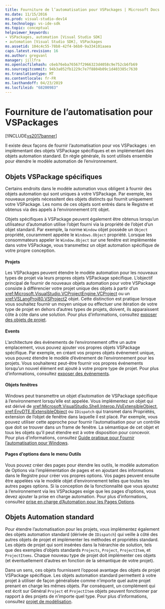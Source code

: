 ```yaml
---
title: Fourniture de l’automatisation pour VSPackages | Microsoft Docs
ms.date: 11/15/2016
ms.prod: visual-studio-dev14
ms.technology: vs-ide-sdk
ms.topic: conceptual
helpviewer_keywords:
- VSPackages, automation [Visual Studio SDK]
- automation [Visual Studio SDK], VSPackages
ms.assetid: 104c4c55-78b8-42f4-b6b0-9a334101aaea
caps.latest.revision: 16
ms.author: gregvanl
manager: jillfra
ms.openlocfilehash: c6eb76eba76567f2966323d4058c9e752cb6fb69
ms.sourcegitcommit: 94b3a052fb1229c7e7f8804b09c1d403385c7630
ms.translationtype: MT
ms.contentlocale: fr-FR
ms.lasthandoff: 04/23/2019
ms.locfileid: "68200983"
---
```

# <a name="providing-automation-for-vspackages"></a>Fourniture de l’automatisation pour VSPackages
[!INCLUDE[vs2017banner](../../includes/vs2017banner.md)]

Il existe deux façons de fournir l’automatisation pour vos VSPackages : en implémentant des objets VSPackage spécifiques et en implémentant des objets automation standard. En règle générale, ils sont utilisés ensemble pour étendre le modèle automation de l’environnement.  
  
## <a name="vspackage-specific-objects"></a>Objets VSPackage spécifiques  
 Certains endroits dans le modèle automation vous obligent à fournir des objets automation qui sont uniques à votre VSPackage. Par exemple, les nouveaux projets nécessitent des objets distincts qui fournit uniquement votre VSPackage. Les noms de ces objets sont entrés dans le Registre et obtenus via des appels à l’environnement `DTE` objet.  
  
 Objets spécifiques à VSPackage peuvent également être obtenus lorsqu’un utilisateur d’automation utilise l’objet fourni via la propriété de l’objet d’un objet standard. Par exemple, la norme `Window` objet possède un `Object` propriété, couramment appelée le `Windows.Object` propriété. Lorsque les consommateurs appeler le `Window.Object` sur une fenêtre est implémentée dans votre VSPackage, vous transmettez un objet automation spécifique de votre propre conception.  
  
#### <a name="projects"></a>Projets  
 Les VSPackages peuvent étendre le modèle automation pour les nouveaux types de projet via leurs propres objets VSPackage spécifique. L’objectif principal de fournir de nouveaux objets automation pour votre VSPackage consiste à différencier votre projet unique des objets à partir d’un <xref:Microsoft.VisualStudio.VCProjectEngine.VCProject> ou un <xref:VSLangProj80.VSProject2> objet. Cette distinction est pratique lorsque vous souhaitez fournir un moyen unique ou effectuer une itération de votre type de projet en dehors d’autres types de projets, doivent, ils apparaissent côte à côte dans une solution. Pour plus d’informations, consultez [exposer des objets de projet](../../extensibility/internals/exposing-project-objects.md).  
  
#### <a name="events"></a>Events  
 L’architecture des événements de l’environnement offre un autre emplacement, vous pouvez ajouter vos propres objets VSPackage spécifique. Par exemple, en créant vos propres objets événement unique, vous pouvez étendre le modèle d’événement de l’environnement pour les projets. Vous souhaiterez peut-être fournir vos propres événements lorsqu’un nouvel élément est ajouté à votre propre type de projet. Pour plus d’informations, consultez [exposer des événements](../../extensibility/internals/exposing-events-in-the-visual-studio-sdk.md).  
  
#### <a name="window-objects"></a>Objets fenêtres  
 Windows peut transmettre un objet d’automation de VSPackage spécifique à l’environnement lorsqu’elle est appelée. Vous implémentez un objet qui est dérivé de <xref:Microsoft.VisualStudio.Shell.Interop.IVsExtensibleObject>, <xref:EnvDTE.IExtensibleObject> ou `IDispatch` qui transmet dans Propriétés, extension de l’objet de fenêtre dans laquelle il est placé. Par exemple, vous pouvez utiliser cette approche pour fournir l’automatisation pour un contrôle que doit se trouver dans un frame de fenêtre. La sémantique de cet objet et tous les objets qu’il peut étendre est à votre disposition pour concevoir. Pour plus d’informations, consultez [Guide pratique pour Fournir l’automatisation pour Windows](../../extensibility/internals/how-to-provide-automation-for-windows.md).  
  
#### <a name="options-pages-on-the-tools-menu"></a>Pages d’options dans le menu Outils  
 Vous pouvez créer des pages pour étendre les outils, le modèle automation de Options via l’implémentation de pages et en ajoutant des informations dans le Registre pour créer vos propres options. Vos pages peuvent ensuite être appelées via le modèle objet d’environnement telles que toutes les autres pages options. Si la conception de la fonctionnalité que vous ajoutez à l’environnement via les VSPackages exige que les pages d’options, vous devez ajouter la prise en charge automation. Pour plus d’informations, consultez [prise en charge d’Automation pour les Pages Options](../../extensibility/internals/automation-support-for-options-pages.md).  
  
## <a name="standard-automation-objects"></a>Objets Automation standard  
 Pour étendre l’automatisation pour les projets, vous implémentez également des objets automation standard (dérivée de `IDispatch`) qui veille à côté des autres objets de projet et implémenter les méthodes et propriétés standard. Les objets de projet qui sont insérées dans la hiérarchie de solution, tels que des exemples d’objets standards `Projects`, `Project`, `ProjectItem`, et `ProjectItems`. Chaque nouveau type de projet doit implémenter ces objets (et éventuellement d’autres en fonction de la sémantique de votre projet).  
  
 Dans un sens, ces objets fournissent l’opposé avantage des objets de projet VSPackage spécifique. Les objets automation standard permettent à votre projet à utiliser de façon généralisée comme n’importe quel autre projet prenant en charge les mêmes objets. Par conséquent, un complément qui est écrit sur Général `Project` et `ProjectItem` objets peuvent fonctionner par rapport à des projets de n’importe quel type. Pour plus d’informations, consultez [projet de modélisation](../../extensibility/internals/project-modeling.md).
